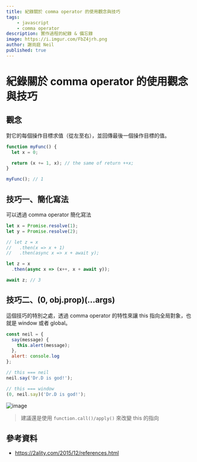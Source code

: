 ```yaml
---
title: 紀錄關於 comma operator 的使用觀念與技巧
tags:
    - javascript
    - comma operator
description: 實作過程的紀錄 & 備忘錄
image: https://i.imgur.com/FbZ4jrh.png
author: 謝尚庭 Neil
published: true
---
```


# 紀錄關於 comma operator 的使用觀念與技巧

## 觀念

對它的每個操作目標求值（從左至右），並回傳最後一個操作目標的值。

```javascript
function myFunc() {
  let x = 0;

  return (x += 1, x); // the same of return ++x;
}

myFunc(); // 1
```

## 技巧一、簡化寫法

可以透過 comma operator 簡化寫法

```javascript
let x = Promise.resolve(1);
let y = Promise.resolve(2);

// let z = x
//   .then(x => x + 1)
//   .then(async x => x + await y);

let z = x
  .then(async x => (x++, x + await y));

await z; // 3
```

## 技巧二、(0, obj.prop)(...args)

這個技巧的特別之處，透過 comma operator 的特性來讓 this 指向全局對象，也就是 window 或者 global。

```javascript
const neil = {
  say(message) {
    this.alert(message);
  },
  alert: console.log
};

// this === neil
neil.say('Dr.D is god!');

// this === window
(0, neil.say)('Dr.D is god!');
```

![image](https://scontent.ftpe8-4.fna.fbcdn.net/v/t1.0-9/161408850_3727975163964467_2951647070574817289_n.jpg?_nc_cat=104&ccb=1-3&_nc_sid=dbeb18&_nc_ohc=hRxmfrPtg-4AX-Zk7jm&_nc_ht=scontent.ftpe8-4.fna&oh=2d9636ea8eb0fe72dad035fd10ab731e&oe=607EAB1C)

> 建議還是使用 `function.call()/apply()` 來改變 this 的指向

## 參考資料

- <https://2ality.com/2015/12/references.html>
